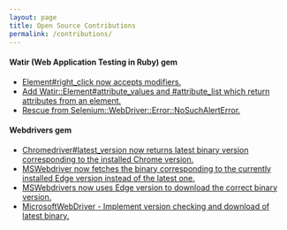 ```yaml
---
layout: page
title: Open Source Contributions
permalink: /contributions/
---
```


#### Watir (Web Application Testing in Ruby) gem
* [Element#right_click now accepts modifiers.](https://github.com/watir/watir/pull/861)
* [Add Watir::Element#attribute_values and #attribute_list which return 
attributes from an element.](https://github.com/watir/watir/pull/775)
* [Rescue from Selenium::WebDriver::Error::NoSuchAlertError.](https://github.com/watir/watir/pull/680)

#### Webdrivers gem
* [Chromedriver#latest_version now returns latest binary version 
corresponding to the installed Chrome version. ](https://github.com/titusfortner/webdrivers/pull/32)
* [MSWebdriver now fetches the binary corresponding to the currently 
installed Edge version instead of the latest one.](https://github.com/titusfortner/webdrivers/pull/15)
* [MSWebdrivers now uses Edge version to download the correct binary 
version.](https://github.com/titusfortner/webdrivers/pull/13)
* [MicrosoftWebDriver - Implement version checking and download of 
latest binary.](https://github.com/titusfortner/webdrivers/pull/11)